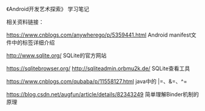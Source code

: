 《Android开发艺术探索》 学习笔记

相关资料链接：

https://www.cnblogs.com/anywherego/p/5359441.html    Android manifest文件中的标签详细介绍

http://www.sqlite.org/  SQLite的官方网站

https://sqlitebrowser.org/
http://sqliteadmin.orbmu2k.de/  SQLite查看工具

https://www.cnblogs.com/qubaba/p/11558127.html  java中的 |=、&=、^=

https://blog.csdn.net/augfun/article/details/82343249  简单理解Binder机制的原理
